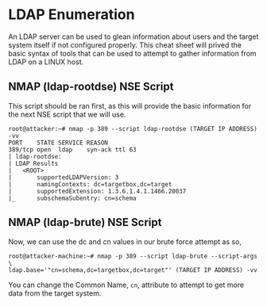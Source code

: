 # LDAP Enumeration
An LDAP server can be used to glean information about users and the target system itself if not configured properly. This cheat sheet will prived the basic syntax of tools that can be used to attempt to gather information from LDAP on a LINUX host.
## NMAP (ldap-rootdse) NSE Script
This script should be ran first, as this will provide the basic information for the next NSE script that we will use.
```
root@attacker:~# nmap -p 389 --script ldap-rootdse (TARGET IP ADDRESS) -vv
PORT    STATE SERVICE REASON
389/tcp open  ldap    syn-ack ttl 63
| ldap-rootdse: 
| LDAP Results
|   <ROOT>
|       supportedLDAPVersion: 3
|       namingContexts: dc=targetbox,dc=target
|       supportedExtension: 1.3.6.1.4.1.1466.20037
|_      subschemaSubentry: cn=schema

```
## NMAP (ldap-brute) NSE Script
Now, we can use the dc and cn values in our brute force attempt as so,
```
root@attacker-machine:~# nmap -p 389 --script ldap-brute --script-args \
ldap.base='"cn=schema,dc=targetbox,dc=target"' (TARGET IP ADDRESS) -vv
```
You can change the Common Name, `cn`, attribute to attempt to get more data from the target system.
